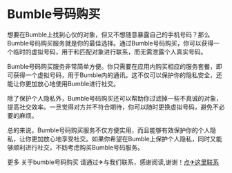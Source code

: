 # Bumble号码购买

想要在Bumble上找到心仪的对象，但又不想随意暴露自己的手机号码？那么Bumble号码购买服务就是你的最佳选择。通过Bumble号码购买，你可以获得一个临时的虚拟号码，用于和匹配对象进行联系，而无需泄露个人真实号码。

Bumble号码购买服务非常简单方便。你只需要在应用内购买相应的服务套餐，即可获得一个虚拟号码，用于Bumble内的通讯。这不仅可以保护你的隐私安全，还能让你更加放心地使用Bumble进行社交。

除了保护个人隐私外，Bumble号码购买还可以帮助你过滤掉一些不真诚的对象，提高社交效率。一旦觉得对方并不符合期待，你可以随时更换虚拟号码，避免不必要的麻烦。

总的来说，Bumble号码购买服务不仅方便实用，而且能够有效保护你的个人隐私，让你更加放心地享受社交。如果你希望在Bumble上保护个人隐私，同时又能够顺利进行社交，不妨考虑购买Bumble号码服务。

更多 关于bumble号码购买 请通过✈与我们联系，感谢阅读,谢谢！[点✈这里联系](https://w.k02.cc)